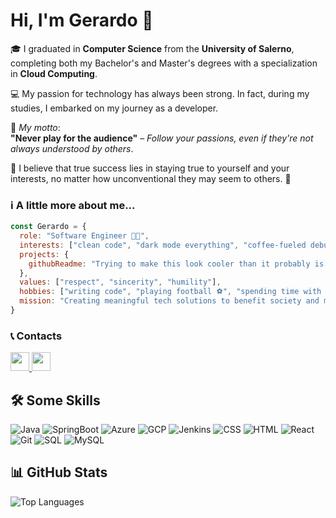 # Hi, I'm Gerardo 👋
🎓 I graduated in **Computer Science** from the **University of Salerno**, completing both my Bachelor's and Master's degrees with a specialization in **Cloud Computing**.

💻 My passion for technology has always been strong. In fact, during my studies, I embarked on my journey as a developer.

💬 _My motto_:  
**"Never play for the audience"** – _Follow your passions, even if they're not always understood by others_.

🌱 I believe that true success lies in staying true to yourself and your interests, no matter how unconventional they may seem to others. 🚀


### ℹ️ A little more about me...  

```javascript
const Gerardo = {
  role: "Software Engineer 👨‍💻",
  interests: ["clean code", "dark mode everything", "coffee-fueled debugging ☕"],
  projects: {
    githubReadme: "Trying to make this look cooler than it probably is 😅",
  },
  values: ["respect", "sincerity", "humility"],
  hobbies: ["writing code", "playing football ⚽", "spending time with loved ones ❤️"],
  mission: "Creating meaningful tech solutions to benefit society and make a positive impact with software 🚀",
}
```


### 📞 Contacts

<a href="https://www.linkedin.com/in/gerardodonnarumma99">
  <img src="https://iili.io/3MJqO1n.md.png" width="30" />
</a>
<a href="mailto:gerardodonnarumma99@gmail.com">
  <img src="https://iili.io/3MJqNqX.md.png" width="30" />
</a>


## 🛠️ Some Skills

![Java](https://img.shields.io/badge/Java-007396?style=for-the-badge&logo=java&logoColor=white)
![SpringBoot](https://img.shields.io/badge/SpringBoot-6DB33F?style=for-the-badge&logo=springboot&logoColor=white)
![Azure](https://img.shields.io/badge/Azure-0078D4?style=for-the-badge&logo=microsoft-azure&logoColor=white)
![GCP](https://img.shields.io/badge/GCP-4285F4?style=for-the-badge&logo=google-cloud&logoColor=white)
![Jenkins](https://img.shields.io/badge/Jenkins-D24939?style=for-the-badge&logo=jenkins&logoColor=white)
![CSS](https://img.shields.io/badge/CSS-1572B6?style=for-the-badge&logo=css3&logoColor=white)
![HTML](https://img.shields.io/badge/HTML-E34F26?style=for-the-badge&logo=html5&logoColor=white)
![React](https://img.shields.io/badge/React-61DAFB?style=for-the-badge&logo=react&logoColor=black)
![Git](https://img.shields.io/badge/Git-F05032?style=for-the-badge&logo=git&logoColor=white)
![SQL](https://img.shields.io/badge/SQL-003B57?style=for-the-badge&logo=sqlite&logoColor=white)
![MySQL](https://img.shields.io/badge/MySQL-4479A1?style=for-the-badge&logo=mysql&logoColor=white)


## 📊 GitHub Stats
![Top Languages](https://github-readme-stats.vercel.app/api/top-langs/?username=gerardodonnarumma99&theme=default&show_icons=true&hide_border=true&layout=compact)
